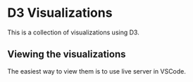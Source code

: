 # D3 Visualizations
This is a collection of visualizations using D3.

## Viewing the visualizations
The easiest way to view them is to use live server in VSCode. 
